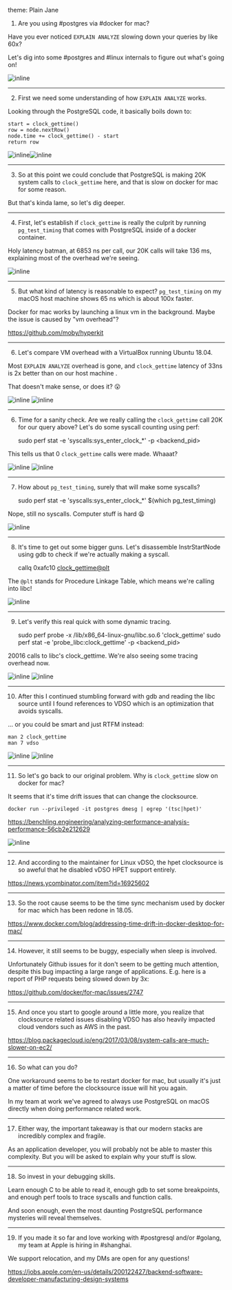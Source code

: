 theme: Plain Jane

1) Are you using #postgres via #docker for mac?

Have you ever noticed `EXPLAIN ANALYZE` slowing down your queries by like 60x?

Let's dig into some #postgres and #linux internals to figure out what's going on!

![inline](./slow-explain-analyze.png)

---

2) First we need some understanding of how `EXPLAIN ANALYZE` works.

Looking through the PostgreSQL code, it basically boils down to:

    start = clock_gettime()
    row = node.nextRow()
    node.time += clock_gettime() - start
    return row

![inline](./exec-proc-node.png)![inline](./start-node.png)

---

3) So at this point we could conclude that PostgreSQL is making 20K system calls to `clock_gettime` here, and that is slow on docker for mac for some reason.

But that's kinda lame, so let's dig deeper.

---

4) First, let's establish if `clock_gettime` is really the culprit by running `pg_test_timing` that comes with PostgreSQL inside of a docker container.

Holy latency batman, at 6853 ns per call, our 20K calls will take 136 ms, explaining most of the overhead we're seeing.

![inline](./pg_test_timing.png)

---

5) But what kind of latency is reasonable to expect? `pg_test_timing` on my macOS host machine shows 65 ns which is about 100x faster.

Docker for mac works by launching a linux vm in the background. Maybe the issue is caused by "vm overhead"?

https://github.com/moby/hyperkit

---

6) Let's compare VM overhead with a VirtualBox running Ubuntu 18.04.

Most `EXPLAIN ANALYZE` overhead is gone, and `clock_gettime` latency of 33ns is 2x better than on our host machine .  

That doesn't make sense, or does it? 😮

![inline](./vbox.png) ![inline](./pg_test_timing_vbox.png)

---

6) Time for a sanity check. Are we really calling the `clock_gettime` call 20K for our query above? Let's do some syscall counting using perf:

    sudo perf stat -e 'syscalls:sys_enter_clock_*' -p <backend_pid>

This tells us that 0 `clock_gettime` calls were made. Whaaat?

![inline](./perf-psql.png) ![inline](./perf-query.png)

---

7) How about `pg_test_timing`, surely that will make some syscalls?

    sudo perf stat -e 'syscalls:sys_enter_clock_*' $(which pg_test_timing)

Nope, still no syscalls. Computer stuff is hard 😩

![inline](./pg_test_timing_perf.png)

---

8) It's time to get out some bigger guns. Let's disassemble InstrStartNode using gdb to check if we're actually making a syscall.

    callq  0xafc10 <clock_gettime@plt>

The `@plt` stands for Procedure Linkage Table, which means we're calling into libc!

![inline](./gdb_postgres.png)

---

9) Let's verify this real quick with some dynamic tracing.

    sudo perf probe -x /lib/x86_64-linux-gnu/libc.so.6 'clock_gettime'
    sudo perf stat -e 'probe_libc:clock_gettime' -p <backend_pid>

20016 calls to libc's clock_gettime. We're also seeing some tracing overhead now.

![inline](./perf_libc_probe.png) ![inline](./perf_libc_probe_psql.png)

---

10) After this I continued stumbling forward with gdb and reading the libc source until I found references to VDSO which is an optimization that avoids syscalls.

... or you could be smart and just RTFM instead:

    man 2 clock_gettime
    man 7 vdso

![inline](./man_2_gettime.png) ![inline](./man_7_vdso.png)

---

11) So let's go back to our original problem. Why is `clock_gettime` slow on docker for mac?

It seems that it's time drift issues that can change the clocksource.

    docker run --privileged -it postgres dmesg | egrep '(tsc|hpet)'

https://benchling.engineering/analyzing-performance-analysis-performance-56cb2e212629

![inline](./docker_drift.png)

---

12) And according to the maintainer for Linux vDSO, the hpet clocksource is so aweful that he disabled vDSO HPET support entirely.

https://news.ycombinator.com/item?id=16925602

---

13) So the root cause seems to be the time sync mechanism used by docker for mac which has been redone in 18.05.

https://www.docker.com/blog/addressing-time-drift-in-docker-desktop-for-mac/

---

14) However, it still seems to be buggy, especially when sleep is involved.

Unfortunately Github issues for it don't seem to be getting much attention, despite this bug impacting a large range of applications. E.g. here is a report of PHP requests being slowed down by 3x:

https://github.com/docker/for-mac/issues/2747

---

15) And once you start to google around a little more, you realize that clocksource related issues disabling VDSO has also heavily impacted cloud vendors such as AWS in the past.

https://blog.packagecloud.io/eng/2017/03/08/system-calls-are-much-slower-on-ec2/

---

16) So what can you do?

One workaround seems to be to restart docker for mac, but usually it's just a matter of time before the clocksource issue will hit you again.

In my team at work we've agreed to always use PostgreSQL on macOS directly when doing performance related work.

---

17) Either way, the important takeaway is that our modern stacks are incredibly complex and fragile.

As an application developer, you will probably not be able to master this complexity. But you will be asked to explain why your stuff is slow.

---

18) So invest in your debugging skills.

Learn enough C to be able to read it, enough gdb to set some breakpoints, and enough perf tools to trace syscalls and function calls.

And soon enough, even the most daunting PostgreSQL performance mysteries will reveal themselves.

---

19) If you made it so far and love working with #postgresql and/or #golang, my team at Apple is hiring in #shanghai.

We support relocation, and my DMs are open for any questions!

https://jobs.apple.com/en-us/details/200122427/backend-software-developer-manufacturing-design-systems
